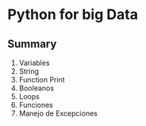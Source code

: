 # Python for big Data
## Summary
1. Variables
2. String
3. Function Print
4. Booleanos
5. Loops
6. Funciones
7. Manejo de Excepciones